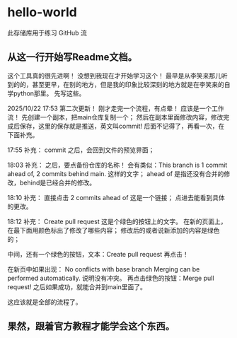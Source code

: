 # hello-world
此存储库用于练习 GitHub 流
## 从这一行开始写Readme文档。
这个工具真的很先进啊！
没想到我现在才开始学习这个！
最早是从李笑来那儿听到的的，甚至更早，在别的地方，但是我的印象比较深刻的地方就是在李笑来的自学python那里。
先写这些。

2025/10/22 17:53 第二次更新！
刚才走完一个流程，有点晕！
应该是一个工作流！
先创建一个副本，把main仓库复制一个；
然后在副本里面修改内容，修改完成后保存，这里的保存就是推送，英文叫commit!
后面不记得了，再看一次，在下面补充。

17:55 补充：
commit 之后，会回到文件的预览界面；

18:03 补充：
之后，要点备份仓库的名称！
会有类似：This branch is 1 commit ahead of, 2 commits behind main.
这样的文字；
ahead of 是指还没有合并的修改，behind是已经合并的修改。

18:10 补充：
直接点击  2 commits ahead of
这是一个链接；
点进去能看到具体的更改。

18:12 补充：
Create pull request 这是个绿色的按钮上的文字。
在新的页面上，在最下面用颜色标出了修改了哪些内容；
修改后的或者说新添加的内容是绿色的；

中间，还有一个绿色的按钮，文本：Create pull request
再点击！

在新页中如果出现：
No conflicts with base branch
Merging can be performed automatically.
说明没有冲突。
再点击绿色的按钮：Merge pull request!
之后如果成功，就能合并到main里面了。

这应该就是全部的流程了。
## 果然，跟着官方教程才能学会这个东西。
